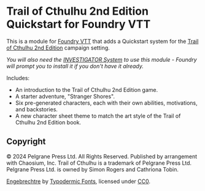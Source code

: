 # Trail of Cthulhu 2nd Edition Quickstart for Foundry VTT

This is a module for [Foundry VTT](https://foundryvtt.com/) that adds a Quickstart system for the [Trail of Cthulhu 2nd Edition](https://pelgranepress.com/trail-of-cthulhu-second-edition/) campaign setting.

*You will also need the [INVESTIGATOR System](https://github.com/n3dst4/gumshoe-fvtt) to use this module - Foundry will prompt you to install it if you don't have it already.*

Includes:

* An introduction to the Trail of Cthulhu 2nd Edition game.
* A starter adventure, "Stranger Shores".
* Six pre-generated characters, each with their own abilities, motivations, and backstories.
* A new character sheet theme to match the art style of the Trail of Cthulhu 2nd Edition book.


## Copyright

© 2024 Pelgrane Press Ltd. All Rights Reserved. Published by arrangement with Chaosium, Inc. Trail of Cthulhu is a trademark of Pelgrane Press Ltd. Pelgrane Press Ltd. is owned by Simon Rogers and Cathriona Tobin.

[Engebrechtre](https://www.dafont.com/engebrechtre.font?text=Trail+of+Cthulhu&psize=l#null) by [Typodermic Fonts](https://typodermicfonts.com/), licensed under [CC0](https://creativecommons.org/publicdomain/zero/1.0/).